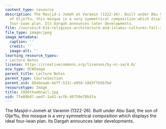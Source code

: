 ```yaml
---
content_type: resource
description: The Masjid-i-Jomeh at Varamin (1322-26). Built under Abu Said, the son
  of Olje?tu, this mosque is a very symmetrical composition which displays the ideal
  four-iwan plan. Its Dargah announces later developments.
file: /courses/4-614-religious-architecture-and-islamic-cultures-fall-2002/7fe89b87ae471a42acf648759e78b3fa_1086thumbnail.jpg
file_type: image/jpeg
image_metadata:
  caption: ''
  credit: ''
  image-alt: ''
learning_resource_types:
- Lecture Notes
license: https://creativecommons.org/licenses/by-nc-sa/4.0/
ocw_type: OCWImage
parent_title: Lecture Notes
parent_type: CourseSection
parent_uid: 68abeaab-4eff-532c-e858-18d3ffb567bd
resourcetype: Image
title: 1086thumbnail.jpg
uid: 7fe89b87-ae47-1a42-acf6-48759e78b3fa
---
```

The Masjid-i-Jomeh at Varamin (1322-26). Built under Abu Said, the son of Olje?tu, this mosque is a very symmetrical composition which displays the ideal four-iwan plan. Its Dargah announces later developments.